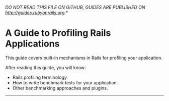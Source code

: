 *DO NOT READ THIS FILE ON GITHUB, GUIDES ARE PUBLISHED ON http://guides.rubyonrails.org.**

A Guide to Profiling Rails Applications
=======================================

This guide covers built-in mechanisms in Rails for profiling your application.

After reading this guide, you will know:

* Rails profiling terminology.
* How to write benchmark tests for your application.
* Other benchmarking approaches and plugins.

--------------------------------------------------------------------------------


